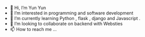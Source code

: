 - 👋 Hi, I’m Yun Yun
- 👀 I’m interested in programming and software development
- 🌱 I’m currently learning Python , flask , django and Javascript .
- 💞️ I’m looking to collaborate on backend with Websties
- 📫 How to reach me ...

<!---
mmJects/mmJects is a ✨ special ✨ repository because its `README.md` (this file) appears on your GitHub profile.
You can click the Preview link to take a look at your changes.
--->
